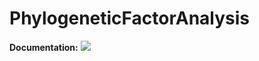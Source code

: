 # PhylogeneticFactorAnalysis
<!--
[![](https://img.shields.io/badge/docs-stable-blue.svg)](https://gabehassler.github.io/PhylogeneticFactorAnalysis.jl/stable)
-->
__Documentation:__ [![](https://img.shields.io/badge/docs-dev-blue.svg)](https://gabehassler.github.io/PhylogeneticFactorAnalysis.jl/dev)



